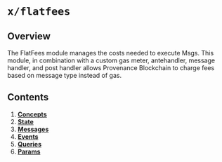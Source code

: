 # `x/flatfees`

## Overview

The FlatFees module manages the costs needed to execute Msgs.
This module, in combination with a custom gas meter, antehandler, message handler, and post handler allows Provenance Blockchain to charge fees based on message type instead of gas.

## Contents

1. **[Concepts](01_concepts.md)**
2. **[State](02_state.md)**
3. **[Messages](03_messages)**
4. **[Events](04_events)**
5. **[Queries](05_queries)**
6. **[Params](06_params.md)**
